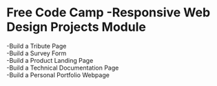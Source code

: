 # Free Code Camp -Responsive Web Design Projects Module

-Build a Tribute Page <br>
-Build a Survey Form <br>
-Build a Product Landing Page <br>
-Build a Technical Documentation Page <br>
-Build a Personal Portfolio Webpage
